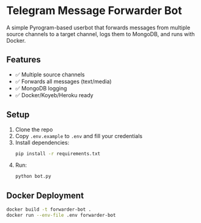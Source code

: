# Telegram Message Forwarder Bot

A simple Pyrogram-based userbot that forwards messages from multiple source channels to a target channel, logs them to MongoDB, and runs with Docker.

## Features

- ✅ Multiple source channels
- ✅ Forwards all messages (text/media)
- ✅ MongoDB logging
- ✅ Docker/Koyeb/Heroku ready

## Setup

1. Clone the repo
2. Copy `.env.example` to `.env` and fill your credentials
3. Install dependencies:
    ```bash
    pip install -r requirements.txt
    ```
4. Run:
    ```bash
    python bot.py
    ```

## Docker Deployment

```bash
docker build -t forwarder-bot .
docker run --env-file .env forwarder-bot
